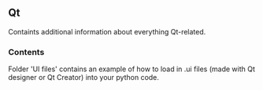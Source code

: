 ## Qt ##
Containts additional information about everything Qt-related.

### Contents ###
Folder 'UI files' contains an example of how to load in .ui files (made with Qt designer or Qt Creator) into your python code.
